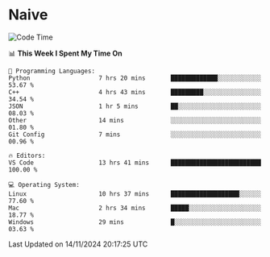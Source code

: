 # Naive
<!-- ## 日拱一卒，功不唐捐 -->
<!-- [![GitHub Streak](https://streak-stats.demolab.com/?user=XiaoXKKK)](https://git.io/streak-stats) -->
<!--START_SECTION:waka-->
![Code Time](http://img.shields.io/badge/Code%20Time-32%20hrs%2049%20mins-blue)

📊 **This Week I Spent My Time On** 

```text
💬 Programming Languages: 
Python                   7 hrs 20 mins       █████████████░░░░░░░░░░░░   53.67 % 
C++                      4 hrs 43 mins       █████████░░░░░░░░░░░░░░░░   34.54 % 
JSON                     1 hr 5 mins         ██░░░░░░░░░░░░░░░░░░░░░░░   08.03 % 
Other                    14 mins             ░░░░░░░░░░░░░░░░░░░░░░░░░   01.80 % 
Git Config               7 mins              ░░░░░░░░░░░░░░░░░░░░░░░░░   00.96 % 

🔥 Editors: 
VS Code                  13 hrs 41 mins      █████████████████████████   100.00 % 

💻 Operating System: 
Linux                    10 hrs 37 mins      ███████████████████░░░░░░   77.60 % 
Mac                      2 hrs 34 mins       █████░░░░░░░░░░░░░░░░░░░░   18.77 % 
Windows                  29 mins             █░░░░░░░░░░░░░░░░░░░░░░░░   03.63 % 
```


 Last Updated on 14/11/2024 20:17:25 UTC
<!--END_SECTION:waka-->
